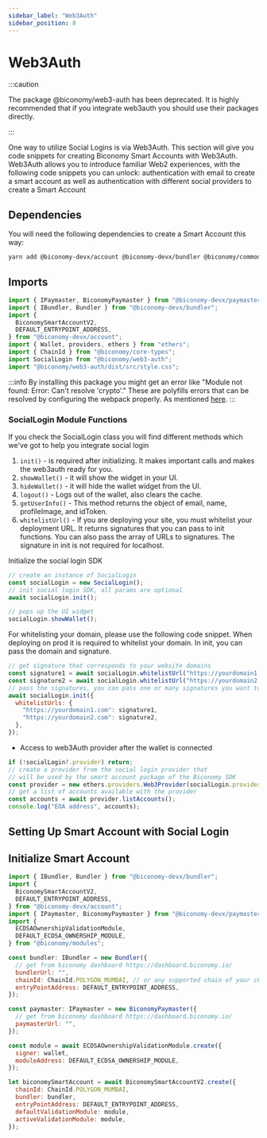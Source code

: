 ```yaml
---
sidebar_label: "Web3Auth"
sidebar_position: 8
---
```


# Web3Auth

:::caution

The package @biconomy/web3-auth has been deprecated. It is highly recommended that if you integrate web3auth you should use their packages directly.

:::

One way to utilize Social Logins is via Web3Auth. This section will give you code snippets for creating Biconomy Smart Accounts with Web3Auth. Web3Auth allows you to introduce familiar Web2 experiences, with the following code snippets you can unlock: authentication with email to create a smart account as well as authentication with different social providers to create a Smart Account

## Dependencies

You will need the following dependencies to create a Smart Account this way:

```bash
yarn add @biconomy-devx/account @biconomy-devx/bundler @biconomy/common @biconomy/core-types @biconomy/modules @biconomy-devx/paymaster @biconomy/web3-auth ethers@5.7.2
```

## Imports

```typescript
import { IPaymaster, BiconomyPaymaster } from "@biconomy-devx/paymaster";
import { IBundler, Bundler } from "@biconomy-devx/bundler";
import {
  BiconomySmartAccountV2,
  DEFAULT_ENTRYPOINT_ADDRESS,
} from "@biconomy-devx/account";
import { Wallet, providers, ethers } from "ethers";
import { ChainId } from "@biconomy/core-types";
import SocialLogin from "@biconomy/web3-auth";
import "@biconomy/web3-auth/dist/src/style.css";
```

:::info
By installing this package you might get an error like
"Module not found: Error: Can't resolve 'crypto'."
These are polyfills errors that can be resolved by configuring the webpack properly. As mentioned [here](https://github.com/bcnmy/biconomy-client-sdk/issues/87#issuecomment-1329798362).
:::

### SocialLogin Module Functions

If you check the SocialLogin class you will find different methods which we've got to help you integrate social login

1. `init()` - is required after initializing. It makes important calls and makes the web3auth ready for you.
2. `showWallet()` - it will show the widget in your UI.
3. `hideWallet()` - it will hide the wallet widget from the UI.
4. `logout()` - Logs out of the wallet, also clears the cache.
5. `getUserInfo()` - This method returns the object of email, name, profileImage, and idToken.
6. `whitelistUrl()` - If you are deploying your site, you must whitelist your deployment URL. It returns signatures that you can pass to init functions. You can also pass the array of URLs to signatures. The signature in init is not required for localhost.

Initialize the social login SDK

```js
// create an instance of SocialLogin
const socialLogin = new SocialLogin();
// init social login SDK, all params are optional
await socialLogin.init();

// pops up the UI widget
socialLogin.showWallet();
```

For whitelisting your domain, please use the following code snippet. When deploying on prod it is required to whitelist your domain. In init, you can pass the domain and signature.

```js
// get signature that corresponds to your website domains
const signature1 = await socialLogin.whitelistUrl("https://yourdomain1.com");
const signature2 = await socialLogin.whitelistUrl("https://yourdomain2.com");
// pass the signatures, you can pass one or many signatures you want to whitelist
await socialLogin.init({
  whitelistUrls: {
    "https://yourdomain1.com": signature1,
    "https://yourdomain2.com": signature2,
  },
});
```

- Access to web3Auth provider after the wallet is connected

```js
if (!socialLogin?.provider) return;
// create a provider from the social login provider that
// will be used by the smart account package of the Biconomy SDK
const provider = new ethers.providers.Web3Provider(socialLogin.provider);
// get a list of accounts available with the provider
const accounts = await provider.listAccounts();
console.log("EOA address", accounts);
```

## Setting Up Smart Account with Social Login

## Initialize Smart Account

```js
import { IBundler, Bundler } from "@biconomy-devx/bundler";
import {
  BiconomySmartAccountV2,
  DEFAULT_ENTRYPOINT_ADDRESS,
} from "@biconomy-devx/account";
import { IPaymaster, BiconomyPaymaster } from "@biconomy-devx/paymaster";
import {
  ECDSAOwnershipValidationModule,
  DEFAULT_ECDSA_OWNERSHIP_MODULE,
} from "@biconomy/modules";

const bundler: IBundler = new Bundler({
  // get from biconomy dashboard https://dashboard.biconomy.io/
  bundlerUrl: "",
  chainId: ChainId.POLYGON_MUMBAI, // or any supported chain of your choice
  entryPointAddress: DEFAULT_ENTRYPOINT_ADDRESS,
});

const paymaster: IPaymaster = new BiconomyPaymaster({
  // get from biconomy dashboard https://dashboard.biconomy.io/
  paymasterUrl: "",
});

const module = await ECDSAOwnershipValidationModule.create({
  signer: wallet,
  moduleAddress: DEFAULT_ECDSA_OWNERSHIP_MODULE,
});

let biconomySmartAccount = await BiconomySmartAccountV2.create({
  chainId: ChainId.POLYGON_MUMBAI,
  bundler: bundler,
  entryPointAddress: DEFAULT_ENTRYPOINT_ADDRESS,
  defaultValidationModule: module,
  activeValidationModule: module,
});
```
